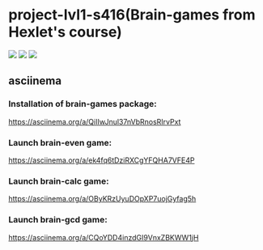 # project-lvl1-s416(Brain-games from Hexlet's course)
<a href="https://codeclimate.com/github/Dersuha/project-lvl1-s416/maintainability"><img src="https://api.codeclimate.com/v1/badges/bb48bf18980b7b3b5018/maintainability" /></a>
<a href="https://codeclimate.com/github/Dersuha/project-lvl1-s416/test_coverage"><img src="https://api.codeclimate.com/v1/badges/bb48bf18980b7b3b5018/test_coverage" /></a>
<a href="https://travis-ci.org/Dersuha/project-lvl1-s416"><img src="https://travis-ci.org/Dersuha/project-lvl1-s416.svg?branch=master" /></a>
## asciinema
### Installation of brain-games package:
https://asciinema.org/a/QiIIwJnul37nVbRnosRIrvPxt
### Launch brain-even game:
https://asciinema.org/a/ek4fq6tDziRXCgYFQHA7VFE4P
### Launch brain-calc game:
https://asciinema.org/a/OByKRzUyuDOpXP7uojGyfag5h
### Launch brain-gcd game:
https://asciinema.org/a/CQoYDD4inzdGI9VnxZBKWW1jH